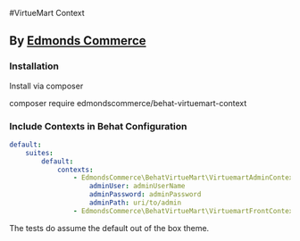 #VirtueMart Context
## By [Edmonds Commerce](https://www.edmondscommerce.co.uk)

### Installation

Install via composer

composer require edmondscommerce/behat-virtuemart-context

### Include Contexts in Behat Configuration
``` yaml
default:
    suites:
        default:
            contexts:
                - EdmondsCommerce\BehatVirtueMart\VirtuemartAdminContext
                    adminUser: adminUserName
                    adminPassword: adminPassword
                    adminPath: uri/to/admin
                - EdmondsCommerce\BehatVirtueMart\VirtuemartFrontContext

```

The tests do assume the default out of the box theme.